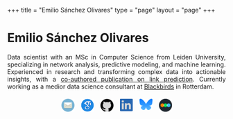 +++
title = "Emilio Sánchez Olivares"
type = "page"
layout = "page"
+++

# Emilio Sánchez Olivares

<div style="max-width: 900px; margin: auto; text-align: justify;">
    Data scientist with an MSc in Computer Science from Leiden University, specializing in network analysis, predictive modeling, and machine learning. Experienced in research and transforming complex data into actionable insights, with a <a href="/framework-pretrained-link-prediction.pdf">co-authored publication on link prediction</a>. Currently working as a medior data science consultant at <a href="https://www.blackbirds.ai/">Blackbirds</a> in Rotterdam.
</div>

<!-- Social Icons Section -->
<div style="margin-top: 20px; display: flex; justify-content: center; gap: 15px; flex-wrap: wrap;">
    <a href="mailto:hello@emiliosao.com" style="text-decoration: none; display: inline-block; vertical-align: middle; line-height: 0;">
        <img src="/assets/icons/email.png" alt="Email" width="30">
    </a>
    <a href="https://scholar.google.com/citations?view_op=list_works&hl=en&user=Ue2RRtcAAAAJ" style="text-decoration: none; display: inline-block; vertical-align: middle; line-height: 0;">
        <img src="/assets/icons/scholar.png" alt="Google Scholar" width="30">
    </a>
    <a href="https://github.com/emiliosao" style="text-decoration: none; display: inline-block; vertical-align: middle; line-height: 0;">
        <img src="/assets/icons/github.png" alt="GitHub" width="30">
    </a>
    <a href="https://www.linkedin.com/in/emiliosao/" style="text-decoration: none; display: inline-block; vertical-align: middle; line-height: 0;">
        <img src="/assets/icons/linkedin.png" alt="LinkedIn" width="30">
    </a>
    <a href="https://bsky.app/profile/emiliosao.me" style="text-decoration: none; display: inline-block; vertical-align: middle; line-height: 0;">
        <img src="/assets/icons/bluesky.png" alt="Bluesky" width="30">
    </a>
    <a href="https://letterboxd.com/emiliosao/" style="text-decoration: none; display: inline-block; vertical-align: middle; line-height: 0;">
        <img src="/assets/icons/letterboxd.png" alt="Letterboxd" width="30">
    </a>
</div>

<a rel="me" href="https://mastodon.world/@emiliosao" style="display: none;">Mastodon</a>
<a rel="me" href="https://mastodon.social/@emiliosao" style="display: none;">Mastodon</a>
